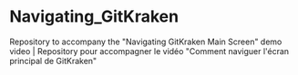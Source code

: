 # Navigating_GitKraken
Repository to accompany the "Navigating GitKraken Main Screen" demo video | Repository pour accompagner le vidéo "Comment naviguer l'écran principal de GitKraken"
